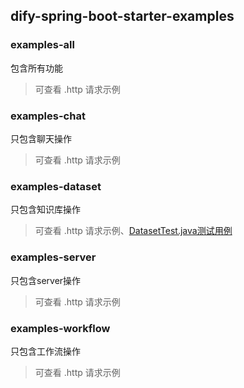 ## dify-spring-boot-starter-examples

### examples-all

包含所有功能
> 可查看 .http 请求示例

### examples-chat

只包含聊天操作
> 可查看 .http 请求示例

### examples-dataset

只包含知识库操作
> 可查看 .http 请求示例、[DatasetTest.java测试用例](examples-dataset/src/test/java/io/github/guoshiqiufeng/dify/examples/dataset/DatasetTest.java)

### examples-server

只包含server操作
> 可查看 .http 请求示例

### examples-workflow

只包含工作流操作
> 可查看 .http 请求示例
